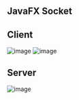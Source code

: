 ## JavaFX Socket

## Client
![image](https://user-images.githubusercontent.com/39607018/209715894-1be6d178-f38a-4c3a-bed7-d5e6a4c301c5.png)
![image](https://user-images.githubusercontent.com/39607018/209716016-d37f4d0f-96ac-4bd5-8dcb-631cb6aee11d.png)

## Server
![image](https://user-images.githubusercontent.com/39607018/209715790-62999373-a32a-42fb-b4dc-16aab7e53bef.png)
